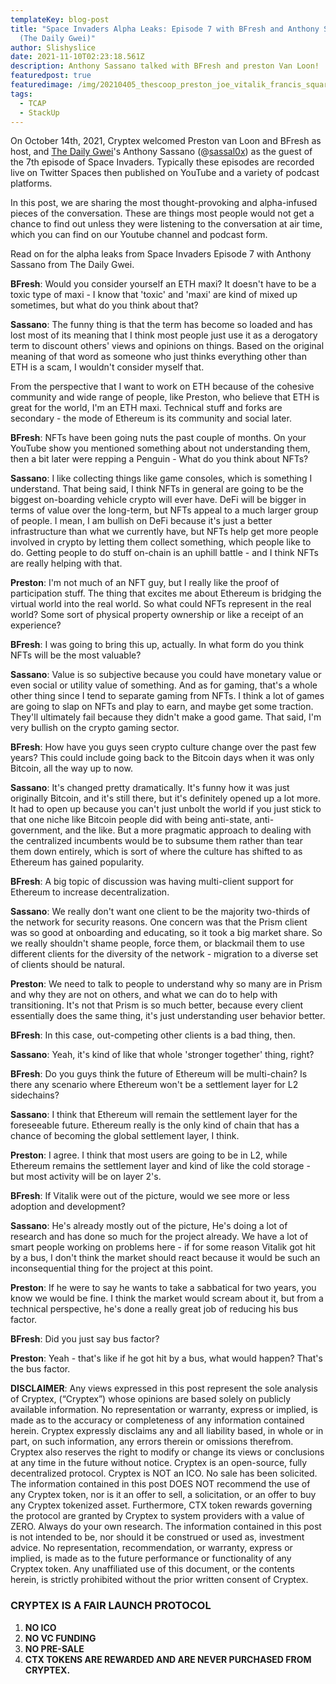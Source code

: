 ```yaml
---
templateKey: blog-post
title: "Space Invaders Alpha Leaks: Episode 7 with BFresh and Anthony Sassano
  (The Daily Gwei)"
author: Slishyslice
date: 2021-11-10T02:23:18.561Z
description: Anthony Sassano talked with BFresh and preston Van Loon!
featuredpost: true
featuredimage: /img/20210405_thescoop_preston_joe_vitalik_francis_square-675x675.jpg
tags:
  - TCAP
  - StackUp
---
```

On October 14th, 2021, Cryptex welcomed Preston van Loon and BFresh as host, and [The Daily Gwei](https://thedailygwei.substack.com/)'s Anthony Sassano (@[sassal0x](www.twitter.com)) as the guest of the 7th episode of Space Invaders. Typically these episodes are recorded live on Twitter Spaces then published on YouTube and a variety of podcast platforms.

In this post, we are sharing the most thought-provoking and alpha-infused pieces of the conversation. These are things most people would not get a chance to find out unless they were listening to the conversation at air time, which you can find on our Youtube channel and podcast form.

Read on for the alpha leaks from Space Invaders Episode 7 with Anthony Sassano from The Daily Gwei.

**BFresh**: Would you consider yourself an ETH maxi? It doesn't have to be a toxic type of maxi - I know that 'toxic' and 'maxi' are kind of mixed up sometimes, but what do you think about that?

**Sassano**: The funny thing is that the term has become so loaded and has lost most of its meaning that I think most people just use it as a derogatory term to discount others' views and opinions on things. Based on the original meaning of that word as someone who just thinks everything other than ETH is a scam, I wouldn't consider myself that.

From the perspective that I want to work on ETH because of the cohesive community and wide range of people, like Preston, who believe that ETH is great for the world, I'm an ETH maxi. Technical stuff and forks are secondary - the mode of Ethereum is its community and social later.

**BFresh**: NFTs have been going nuts the past couple of months. On your YouTube show you mentioned something about not understanding them, then a bit later were repping a Penguin - What do you think about NFTs?

**Sassano**: I like collecting things like game consoles, which is something I understand. That being said, I think NFTs in general are going to be the biggest on-boarding vehicle crypto will ever have. DeFi will be bigger in terms of value over the long-term, but NFTs appeal to a much larger group of people. I mean, I am bullish on DeFi because it's just a better infrastructure than what we currently have, but NFTs help get more people involved in crypto by letting them collect something, which people like to do. Getting people to do stuff on-chain is an uphill battle - and I think NFTs are really helping with that.

**Preston**: I'm not much of an NFT guy, but I really like the proof of participation stuff. The thing that excites me about Ethereum is bridging the virtual world into the real world. So what could NFTs represent in the real world? Some sort of physical property ownership or like a receipt of an experience?

**BFresh**: I was going to bring this up, actually. In what form do you think NFTs will be the most valuable?

**Sassano**: Value is so subjective because you could have monetary value or even social or utility value of something. And as for gaming, that's a whole other thing since I tend to separate gaming from NFTs. I think a lot of games are going to slap on NFTs and play to earn, and maybe get some traction. They'll ultimately fail because they didn't make a good game. That said, I'm very bullish on the crypto gaming sector.

**BFresh**: How have you guys seen crypto culture change over the past few years? This could include going back to the Bitcoin days when it was only Bitcoin, all the way up to now.

**Sassano**: It's changed pretty dramatically. It's funny how it was just originally Bitcoin, and it's still there, but it's definitely opened up a lot more. It had to open up because you can't just unbolt the world if you just stick to that one niche like Bitcoin people did with being anti-state, anti-government, and the like. But a more pragmatic approach to dealing with the centralized incumbents would be to subsume them rather than tear them down entirely, which is sort of where the culture has shifted to as Ethereum has gained popularity.

**BFresh**: A big topic of discussion was having multi-client support for Ethereum to increase decentralization.

**Sassano**: We really don't want one client to be the majority two-thirds of the network for security reasons. One concern was that the Prism client was so good at onboarding and educating, so it took a big market share. So we really shouldn't shame people, force them, or blackmail them to use different clients for the diversity of the network - migration to a diverse set of clients should be natural.

**Preston**: We need to talk to people to understand why so many are in Prism and why they are not on others, and what we can do to help with transitioning. It's not that Prism is so much better, because every client essentially does the same thing, it's just understanding user behavior better.

**BFresh**: In this case, out-competing other clients is a bad thing, then.

**Sassano**: Yeah, it's kind of like that whole 'stronger together' thing, right?

**BFresh**: Do you guys think the future of Ethereum will be multi-chain? Is there any scenario where Ethereum won't be a settlement layer for L2 sidechains?

**Sassano**: I think that Ethereum will remain the settlement layer for the foreseeable future. Ethereum really is the only kind of chain that has a chance of becoming the global settlement layer, I think.

**Preston**: I agree. I think that most users are going to be in L2, while Ethereum remains the settlement layer and kind of like the cold storage - but most activity will be on layer 2's.

**BFresh**: If Vitalik were out of the picture, would we see more or less adoption and development?

**Sassano**: He's already mostly out of the picture, He's doing a lot of research and has done so much for the project already. We have a lot of smart people working on problems here - if for some reason Vitalik got hit by a bus, I don't think the market should react because it would be such an inconsequential thing for the project at this point.

**Preston**: If he were to say he wants to take a sabbatical for two years, you know we would be fine. I think the market would scream about it, but from a technical perspective, he's done a really great job of reducing his bus factor.

**BFresh**: Did you just say bus factor? 

**Preston**: Yeah - that's like if he got hit by a bus, what would happen? That's the bus factor.

**DISCLAIMER**: Any views expressed in this post represent the sole analysis of Cryptex, (“Cryptex”) whose opinions are based solely on publicly available information. No representation or warranty, express or implied, is made as to the accuracy or completeness of any information contained herein. Cryptex expressly disclaims any and all liability based, in whole or in part, on such information, any errors therein or omissions therefrom. Cryptex also reserves the right to modify or change its views or conclusions at any time in the future without notice. Cryptex is an open-source, fully decentralized protocol. Cryptex is NOT an ICO. No sale has been solicited. The information contained in this post DOES NOT recommend the use of any Cryptex token, nor is it an offer to sell, a solicitation, or an offer to buy any Cryptex tokenized asset. Furthermore, CTX token rewards governing the protocol are granted by Cryptex to system providers with a value of ZERO. Always do your own research. The information contained in this post is not intended to be, nor should it be construed or used as, investment advice. No representation, recommendation, or warranty, express or implied, is made as to the future performance or functionality of any Cryptex token. Any unaffiliated use of this document, or the contents herein, is strictly prohibited without the prior written consent of Cryptex.

### CRYPTEX IS A FAIR LAUNCH PROTOCOL

1. **NO ICO**
2. **NO VC FUNDING**
3. **NO PRE-SALE**
4. **CTX TOKENS ARE REWARDED AND ARE NEVER PURCHASED FROM CRYPTEX.**